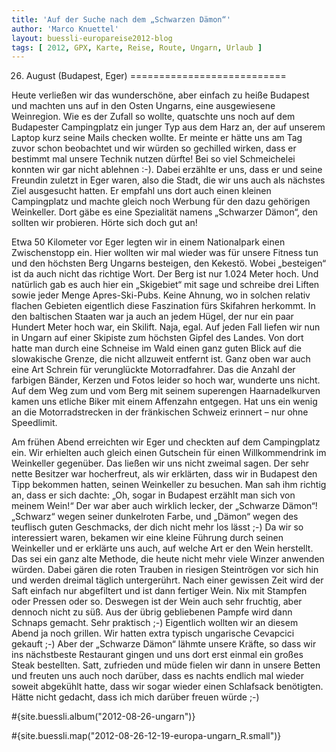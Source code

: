 ```yaml
---
title: 'Auf der Suche nach dem „Schwarzen Dämon“'
author: 'Marco Knuettel'
layout: buessli-europareise2012-blog
tags: [ 2012, GPX, Karte, Reise, Route, Ungarn, Urlaub ]
---
```

26. August (Budapest, Eger)
===========================

Heute verließen wir das wunderschöne, aber einfach zu heiße Budapest und machten uns auf in den Osten Ungarns, eine ausgewiesene Weinregion. Wie es der Zufall so wollte, quatschte uns noch auf dem Budapester Campingplatz ein junger Typ aus dem Harz an, der auf unserem Laptop kurz seine Mails checken wollte. Er meinte er hätte uns am Tag zuvor schon beobachtet und wir würden so gechilled wirken, dass er bestimmt mal unsere Technik nutzen dürfte! Bei so viel Schmeichelei konnten wir gar nicht ablehnen :-). Dabei erzählte er uns, dass er und seine Freundin zuletzt in Eger waren, also die Stadt, die wir uns auch als nächstes Ziel ausgesucht hatten. Er empfahl uns dort auch einen kleinen Campingplatz und machte gleich noch Werbung für den dazu gehörigen Weinkeller. Dort gäbe es eine Spezialität namens „Schwarzer Dämon“, den sollten wir probieren. Hörte sich doch gut an!

Etwa 50 Kilometer vor Eger legten wir in einem Nationalpark einen Zwischenstopp ein. Hier wollten wir mal wieder was für unsere Fitness tun und den höchsten Berg Ungarns besteigen, den Kekestö. Wobei „besteigen“ ist da auch nicht das richtige Wort. Der Berg ist nur 1.024 Meter hoch. Und natürlich gab es auch hier ein „Skigebiet“ mit sage und schreibe drei Liften sowie jeder Menge Apres-Ski-Pubs. Keine Ahnung, wo in solchen relativ flachen Gebieten eigentlich diese Faszination fürs Skifahren herkommt. In den baltischen Staaten war ja auch an jedem Hügel, der nur ein paar Hundert Meter hoch war, ein Skilift. Naja, egal. Auf jeden Fall liefen wir nun in Ungarn auf einer Skipiste zum höchsten Gipfel des Landes. Von dort hatte man durch eine Schneise im Wald einen ganz guten Blick auf die slowakische Grenze, die nicht allzuweit entfernt ist. Ganz oben war auch eine Art Schrein für verunglückte Motorradfahrer. Das die Anzahl der farbigen Bänder, Kerzen und Fotos leider so hoch war, wunderte uns nicht. Auf dem Weg zum und vom Berg mit seinem superengen Haarnadelkurven kamen uns etliche Biker mit einem Affenzahn entgegen. Hat uns ein wenig an die Motorradstrecken in der fränkischen Schweiz erinnert – nur ohne Speedlimit.

Am frühen Abend erreichten wir Eger und checkten auf dem Campingplatz ein. Wir erhielten auch gleich einen Gutschein für einen Willkommendrink im Weinkeller gegenüber. Das ließen wir uns nicht zweimal sagen. Der sehr nette Besitzer war hocherfreut, als wir erklärten, dass wir in Budapest den Tipp bekommen hatten, seinen Weinkeller zu besuchen. Man sah ihm richtig an, dass er sich dachte: „Oh, sogar in Budapest erzählt man sich von meinem Wein!“ Der war aber auch wirklich lecker, der „Schwarze Dämon“! „Schwarz“ wegen seiner dunkelroten Farbe, und „Dämon“ wegen des teuflisch guten Geschmacks, der dich nicht mehr los lässt ;-) Da wir so interessiert waren, bekamen wir eine kleine Führung durch seinen Weinkeller und er erklärte uns auch, auf welche Art er den Wein herstellt. Das sei ein ganz alte Methode, die heute nicht mehr viele Winzer anwenden würden. Dabei gären die roten Trauben in riesigen Steintrögen vor sich hin und werden dreimal täglich untergerührt. Nach einer gewissen Zeit wird der Saft einfach nur abgefiltert und ist dann fertiger Wein. Nix mit Stampfen oder Pressen oder so. Deswegen ist der Wein auch sehr fruchtig, aber dennoch nicht zu süß. Aus der übrig gebliebenen Pampfe wird dann Schnaps gemacht. Sehr praktisch ;-) Eigentlich wollten wir an diesem Abend ja noch grillen. Wir hatten extra typisch ungarische Cevapcici gekauft ;-) Aber der „Schwarze Dämon“ lähmte unsere Kräfte, so dass wir ins nächstbeste Restaurant gingen und uns dort erst einmal ein großes Steak bestellten. Satt, zufrieden und müde fielen wir dann in unsere Betten und freuten uns auch noch darüber, dass es nachts endlich mal wieder soweit abgekühlt hatte, dass wir sogar wieder einen Schlafsack benötigten. Hätte nicht gedacht, dass ich mich darüber freuen würde ;-)

#{site.buessli.album("2012-08-26-ungarn")}

#{site.buessli.map("2012-08-26-12-19-europa-ungarn_R.small")}
